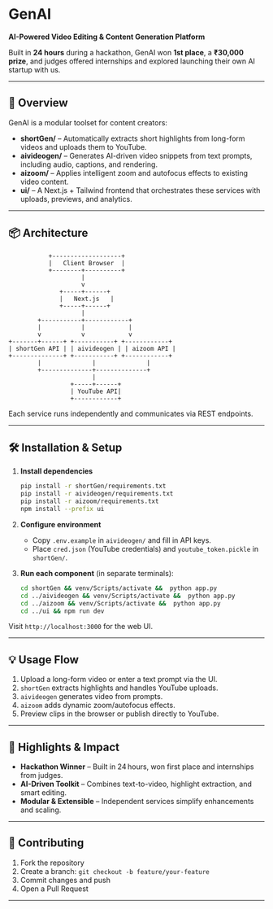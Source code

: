 # GenAI

**AI-Powered Video Editing & Content Generation Platform**

Built in **24 hours** during a hackathon, GenAI won **1st place**, a **₹30,000 prize**, and judges offered internships and explored launching their own AI startup with us.

---

## 🚀 Overview

GenAI is a modular toolset for content creators:

* **shortGen/** – Automatically extracts short highlights from long-form videos and uploads them to YouTube.
* **aivideogen/** – Generates AI-driven video snippets from text prompts, including audio, captions, and rendering.
* **aizoom/** – Applies intelligent zoom and autofocus effects to existing video content.
* **ui/** – A Next.js + Tailwind frontend that orchestrates these services with uploads, previews, and analytics.

---

## 📦 Architecture

```
           +-------------------+
           |   Client Browser  |
           +--------+----------+
                    |
                    v
              +-----+------+
              |   Next.js   |
              +-----+------+
                    |
        +-----------+------------+
        |           |            |
        v           v            v
+-------+------+ +-----------+ +------------+
| shortGen API | | aivideogen | | aizoom API |
+--------------+ +-----------+ +------------+
        |              |              |
        +--------------+--------------+
                       |
                 +-----+------+
                 | YouTube API|
                 +------------+
```

Each service runs independently and communicates via REST endpoints.

---

## 🛠️ Installation & Setup

1. **Install dependencies**

   ```bash
   pip install -r shortGen/requirements.txt
   pip install -r aivideogen/requirements.txt
   pip install -r aizoom/requirements.txt
   npm install --prefix ui
   ```

2. **Configure environment**

   * Copy `.env.example` in `aivideogen/` and fill in API keys.
   * Place `cred.json` (YouTube credentials) and `youtube_token.pickle` in `shortGen/`.

3. **Run each component** (in separate terminals):

   ```bash
   cd shortGen && venv/Scripts/activate &&  python app.py
   cd ../aivideogen && venv/Scripts/activate &&  python app.py
   cd ../aizoom && venv/Scripts/activate &&  python app.py
   cd ../ui && npm run dev
   ```

Visit `http://localhost:3000` for the web UI.

---

## 💡 Usage Flow

1. Upload a long-form video or enter a text prompt via the UI.
2. `shortGen` extracts highlights and handles YouTube uploads.
3. `aivideogen` generates video from prompts.
4. `aizoom` adds dynamic zoom/autofocus effects.
5. Preview clips in the browser or publish directly to YouTube.

---

## 🚀 Highlights & Impact

* **Hackathon Winner** – Built in 24 hours, won first place and internships from judges.
* **AI-Driven Toolkit** – Combines text-to-video, highlight extraction, and smart editing.
* **Modular & Extensible** – Independent services simplify enhancements and scaling.

---

## 🤝 Contributing

1. Fork the repository
2. Create a branch: `git checkout -b feature/your-feature`
3. Commit changes and push
4. Open a Pull Request

---
